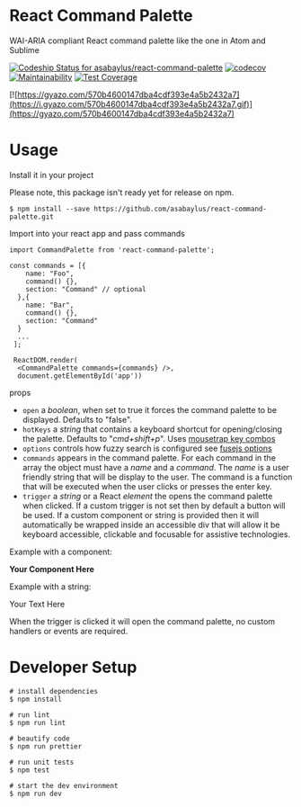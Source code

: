 
# React Command Palette
WAI-ARIA compliant React command palette like the one in Atom and Sublime

[ ![Codeship Status for asabaylus/react-command-palette](https://app.codeship.com/projects/f7cc0a30-3533-0135-cd98-56b308955afb/status?branch=master)](https://app.codeship.com/projects/227053)
[![codecov](https://codecov.io/gh/asabaylus/react-command-palette/branch/master/graph/badge.svg)](https://codecov.io/gh/asabaylus/react-command-palette)
[![Maintainability](https://api.codeclimate.com/v1/badges/761754992fe0cd293c40/maintainability)](https://codeclimate.com/github/asabaylus/react-command-palette/maintainability)
[![Test Coverage](https://api.codeclimate.com/v1/badges/761754992fe0cd293c40/test_coverage)](https://codeclimate.com/github/asabaylus/react-command-palette/test_coverage)

[![https://gyazo.com/570b4600147dba4cdf393e4a5b2432a7](https://i.gyazo.com/570b4600147dba4cdf393e4a5b2432a7.gif)](https://gyazo.com/570b4600147dba4cdf393e4a5b2432a7) 

# Usage

Install it in your project

Please note, this package isn't ready yet for release on npm.

```
$ npm install --save https://github.com/asabaylus/react-command-palette.git
```

Import into your react app and pass commands

```
import CommandPalette from 'react-command-palette';

const commands = [{
    name: "Foo",
    command() {},
    section: "Command" // optional
  },{
    name: "Bar",
    command() {},
    section: "Command"
  }
  ... 
 ];
 
 ReactDOM.render(
  <CommandPalette commands={commands} />, 
  document.getElementById('app'))
```

props

* ```open``` a _boolean_, when set to true it forces the command palette to be displayed. Defaults to "false".
* ```hotKeys``` a _string_ that contains a keyboard shortcut for opening/closing the palette. Defaults to "_cmd+shift+p_". Uses [mousetrap key combos](https://craig.is/killing/mice)  
* ```options``` controls how fuzzy search is configured see [fusejs options](http://fusejs.io/)
* ```commands``` appears in the command palette. For each command in the array the object must have a _name_ and a _command_. The _name_ is a user friendly string that will be display to the user. The command is a function that will be executed when the user clicks or presses the enter key. 
* ```trigger``` a _string_ or a React _element_ the opens the command palette when clicked. If a custom trigger is not set then by default a button will be used. If a custom component or string is provided then it will automatically be wrapped inside an accessible div that will allow it be keyboard accessible, clickable and focusable for assistive technologies.

Example with a component:
<div role="button" tabindex="0"><b>Your Component Here</b></div>

Example with a string:
<div role="button" tabindex="0">Your Text Here</div>

When the trigger is clicked it will open the command palette, no custom handlers or events are required.

# Developer Setup
```
# install dependencies
$ npm install

# run lint
$ npm run lint

# beautify code
$ npm run prettier

# run unit tests
$ npm test

# start the dev environment
$ npm run dev
```
